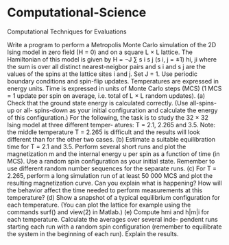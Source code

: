 # Computational-Science
Computational Techniques for Evaluations

Write a program to perform a Metropolis Monte Carlo simulation of the 2D Ising model
in zero field (H = 0) and on a square L × L lattice. The Hamiltonian of this model is given
by
H = −J ∑ s i s j
(s i, j = ±1)
hi, ji
where the sum is over all distinct nearest-neigbor pairs and s i and s j are the values of the
spins at the lattice sites i and j. Set J = 1. Use periodic boundary conditions and spin-flip
updates. Temperatures are expressed in energy units. Time is expressed in units of Monte
Carlo steps (MCS) (1 MCS = 1 update per spin on average, i.e. total of L × L random
updates).
(a) Check that the ground state energy is calculated correctly. (Use all-spins-up or all-
spins-down as your initial configuration and calculate the energy of this configuration.)
For the following, the task is to study the 32 × 32 Ising model at three different temper-
atures: T = 2.1, 2.265 and 3.5. Note: the middle temperature T = 2.265 is difficult and
the results will look different than for the other two cases.
(b) Estimate a suitable equilibration time for T = 2.1 and 3.5. Perform several short runs
and plot the magnetization m and the internal energy u per spin as a function of time (in
MCS). Use a random spin configuration as your initial state. Remember to use different
random number sequences for the separate runs.
(c) For T = 2.265, perform a long simulation run of at least 50 000 MCS and plot the
resulting magnetization curve. Can you explain what is happening? How will the behavior
affect the time needed to perform measurements at this temperature?
(d) Show a snapshot of a typical equilibrium configuration for each temperature. (You
can plot the lattice for example using the commands surf() and view(2) in Matlab.)
(e) Compute hmi and h|m|i for each temperature. Calculate the averages over several inde-
pendent runs starting each run with a random spin configuration (remember to equilibrate
the system in the beginning of each run). Explain the results.
